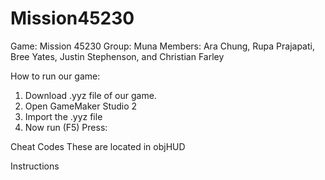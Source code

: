 # Mission45230
Game: Mission 45230
  Group: Muna
  Members: Ara Chung, Rupa Prajapati, Bree Yates, 
  Justin Stephenson, and Christian Farley

How to run our game:
1. Download .yyz file of our game.
2. Open GameMaker Studio 2
3. Import the .yyz file
5. Now run (F5)
Press:


Cheat Codes These are located in objHUD

Instructions
